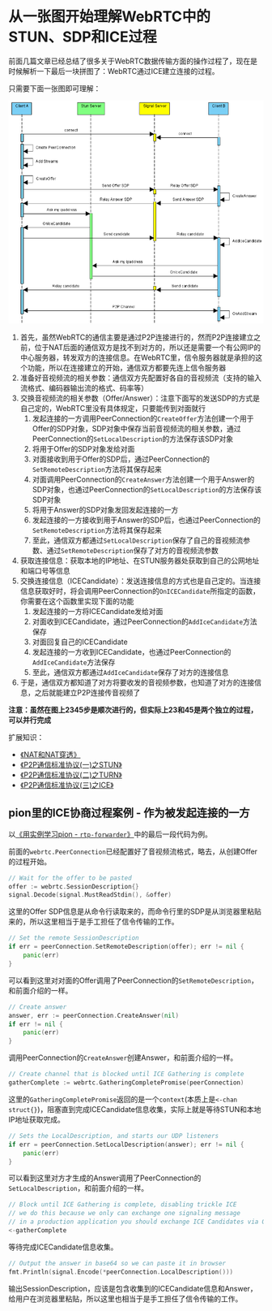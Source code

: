 # 从一张图开始理解WebRTC中的STUN、SDP和ICE过程

前面几篇文章已经总结了很多关于WebRTC数据传输方面的操作过程了，现在是时候解析一下最后一块拼图了：WebRTC通过ICE建立连接的过程。

只需要下面一张图即可理解：

![](./i/ICE.png)

1. 首先，虽然WebRTC的通信主要是通过P2P连接进行的，然而P2P连接建立之前，位于NAT后面的通信双方是找不到对方的，所以还是需要一个有公网IP的中心服务器，转发双方的连接信息。在WebRTC里，信令服务器就是承担的这个功能，所以在连接建立的开始，通信双方都要先连上信令服务器
2. 准备好音视频流的相关参数：通信双方先配置好各自的音视频流（支持的输入流格式、编码器输出流的格式、码率等）
3. 交换音视频流的相关参数（Offer/Answer）：注意下面写的发送SDP的方式是自己定的，WebRTC里没有具体规定，只要能传到对面就行
   1. 发起连接的一方调用PeerConnection的`CreateOffer`方法创建一个用于Offer的SDP对象，SDP对象中保存当前音视频流的相关参数，通过PeerConnection的`SetLocalDescription`的方法保存该SDP对象
   2. 将用于Offer的SDP对象发给对面
   3. 对面接收到用于Offer的SDP后，通过PeerConnection的`SetRemoteDescription`方法将其保存起来
   4. 对面调用PeerConnection的`CreateAnswer`方法创建一个用于Answer的SDP对象，也通过PeerConnection的`SetLocalDescription`的方法保存该SDP对象
   5. 将用于Answer的SDP对象发回发起连接的一方
   6. 发起连接的一方接收到用于Answer的SDP后，也通过PeerConnection的`SetRemoteDescription`方法将其保存起来
   7. 至此，通信双方都通过`SetLocalDescription`保存了自己的音视频流参数、通过`SetRemoteDescription`保存了对方的音视频流参数
4. 获取连接信息：获取本地的IP地址、在STUN服务器处获取到自己的公网地址和端口号等信息
5. 交换连接信息（ICECandidate）：发送连接信息的方式也是自己定的。当连接信息获取好时，将会调用PeerConnection的`OnICECandidate`所指定的函数，你需要在这个函数里实现下面的功能
   1. 发起连接的一方将ICECandidate发给对面
   2. 对面收到ICECandidate，通过PeerConnection的`AddIceCandidate`方法保存
   3. 对面回复自己的ICECandidate
   4. 发起连接的一方收到ICECandidate，也通过PeerConnection的`AddIceCandidate`方法保存
   5. 至此，通信双方都通过`AddIceCandidate`保存了对方的连接信息
6. 于是，通信双方都知道了对方将要收发的音视频参数，也知道了对方的连接信息，之后就能建立P2P连接传音视频了

**注意：虽然在图上2345步是顺次进行的，但实际上23和45是两个独立的过程，可以并行完成**

扩展知识：
* [《NAT和NAT穿透》](../计算机网络/NAT.md)
* [《P2P通信标准协议(一)之STUN》](../计算机网络/STUN.md)
* [《P2P通信标准协议(二)之TURN》](../计算机网络/TURN.md)
* [《P2P通信标准协议(三)之ICE》](../计算机网络/ICE.md)

## pion里的ICE协商过程案例 - 作为被发起连接的一方

以[《用实例学习pion - `rtp-forwarder`》](rtp-forwarder.md)中的最后一段代码为例。

前面的`webrtc.PeerConnection`已经配置好了音视频流格式，略去，从创建Offer的过程开始。

```go
// Wait for the offer to be pasted
offer := webrtc.SessionDescription{}
signal.Decode(signal.MustReadStdin(), &offer)
```

这里的Offer SDP信息是从命令行读取来的，而命令行里的SDP是从浏览器里粘贴来的，所以这里相当于是手工担任了信令传输的工作。

```go
// Set the remote SessionDescription
if err = peerConnection.SetRemoteDescription(offer); err != nil {
    panic(err)
}
```

可以看到这里对对面的Offer调用了PeerConnection的`SetRemoteDescription`，和前面介绍的一样。

```go
// Create answer
answer, err := peerConnection.CreateAnswer(nil)
if err != nil {
    panic(err)
}
```

调用PeerConnection的`CreateAnswer`创建Answer，和前面介绍的一样。

```go
// Create channel that is blocked until ICE Gathering is complete
gatherComplete := webrtc.GatheringCompletePromise(peerConnection)
```

这里的`GatheringCompletePromise`返回的是一个`context`(本质上是`<-chan struct{}`)，阻塞直到完成ICECandidate信息收集，实际上就是等待STUN和本地IP地址获取完成。

```go
// Sets the LocalDescription, and starts our UDP listeners
if err = peerConnection.SetLocalDescription(answer); err != nil {
    panic(err)
}
```

可以看到这里对方才生成的Answer调用了PeerConnection的`SetLocalDescription`，和前面介绍的一样。

```go
// Block until ICE Gathering is complete, disabling trickle ICE
// we do this because we only can exchange one signaling message
// in a production application you should exchange ICE Candidates via OnICECandidate
<-gatherComplete
```

等待完成ICECandidate信息收集。

```go
// Output the answer in base64 so we can paste it in browser
fmt.Println(signal.Encode(*peerConnection.LocalDescription()))
```

输出SessionDescription，应该是包含收集到的ICECandidate信息和Answer，给用户在浏览器里粘贴，所以这里也相当于是手工担任了信令传输的工作。
